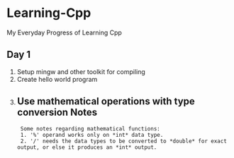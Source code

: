 # Learning-Cpp
My Everyday Progress of Learning Cpp

## Day 1
1. Setup mingw and other toolkit for compiling
2. Create hello world program
3. Use mathematical operations with type conversion
Notes
	---
		Some notes regarding mathematical functions:
		1. '%' operand works only on *int* data type.
		2. '/' needs the data types to be converted to *double* for exact output, or else it produces an *int* output.